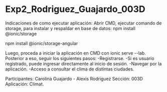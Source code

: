 # Exp2_Rodriguez_Guajardo_003D
Indicaciones de como ejecutar aplicación:
Abrir CMD, ejecutar comando de storage, para instalar y respaldar en base de datos:
npm install @ionic/storage

npm install @ionic/storage-angular

Luego, proceda a iniciar la aplicación en CMD con ionic serve --lab.
Posterior a eso, seguir los siguientes pasos:
-Registrarse.
-Si es usuario registrado, puede ingresar directamente al inicio de sesión.
-Navegar por la aplicación.
-Acceso a consultar el clima de distintas ciudades.

Participantes:
Carolina Guajardo - Alexis Rodriguez
Sección: 003D
Aplicación: Climat.

